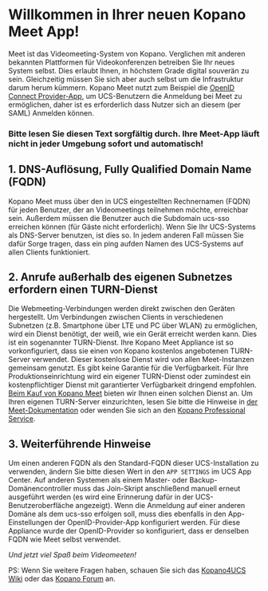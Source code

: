 # Willkommen in Ihrer neuen Kopano Meet App!

Meet ist das Videomeeting-System von Kopano. Verglichen mit anderen bekannten Plattformen für Videokonferenzen betreiben Sie Ihr neues System selbst. Dies erlaubt Ihnen, in höchstem Grade digital souverän zu sein. Gleichzeitig müssen Sie sich aber auch selbst um die Infrastruktur darum herum kümmern. Kopano Meet nutzt zum Beispiel die [OpenID Connect Provider-App](#module=appcenter:appcenter:0:id:openid-connect-provider), um UCS-Benutzern die Anmeldung bei Meet zu ermöglichen, daher ist es erforderlich dass Nutzer sich an diesem (per SAML) Anmelden können.

### Bitte lesen Sie diesen Text sorgfältig durch. Ihre Meet-App läuft nicht in jeder Umgebung sofort und automatisch!

## 1. DNS-Auflösung, Fully Qualified Domain Name (FQDN)

Kopano Meet muss über den in UCS eingestellten Rechnernamen (FQDN) für jeden Benutzer, der an Videomeetings teilnehmen möchte, erreichbar sein. Außerdem müssen die Benutzer auch die Subdomain ucs-sso erreichen können (für Gäste nicht erforderlich). Wenn Sie Ihr UCS-Systems als DNS-Server benutzen, ist dies so. In jedem anderen Fall müssen Sie dafür Sorge tragen, dass ein ping aufden Namen des UCS-Systems auf allen Clients funktioniert.

## 2. Anrufe außerhalb des eigenen Subnetzes erfordern einen TURN-Dienst

Die Webmeeting-Verbindungen werden direkt zwischen den Geräten hergestellt. Um Verbindungen zwischen Clients in verschiedenen Subnetzen (z.B. Smartphone über LTE und PC über WLAN) zu ermöglichen, wird ein Dienst benötigt, der weiß, wie ein Gerät erreicht werden kann. Dies ist ein sogenannter TURN-Dienst. Ihre Kopano Meet Appliance ist so vorkonfiguriert, dass sie einen von Kopano kostenlos angebotenen TURN-Server verwendet. Dieser kostenlose Dienst wird von allen Meet-Instanzen gemeinsam genutzt. Es gibt keine Garantie für die Verfügbarkeit. Für Ihre Produktionseinrichtung wird ein eigener TURN-Dienst oder zumindest ein kostenpflichtiger Dienst mit garantierter Verfügbarkeit dringend empfohlen. [Beim Kauf von Kopano Meet](https://meet-app.io/trial-starter-package) bieten wir Ihnen einen solchen Dienst an. Um Ihren eigenen TURN-Server einzurichten, lesen Sie bitte die Hinweise in [der Meet-Dokumentation]((https://documentation.kopano.io/kopano_meet_manual/)) oder wenden Sie sich an den [Kopano Professional Service](https://kopano.com/support-info/).

## 3. Weiterführende Hinweise

Um einen anderen FQDN als den Standard-FQDN dieser UCS-Installation zu verwenden, ändern Sie bitte diesen Wert in den `APP SETTINGS` im UCS App Center. Auf anderen Systemen als einem Master- oder Backup-Domänencontroller muss das Join-Skript anschließend manuell erneut ausgeführt werden (es wird eine Erinnerung dafür in der UCS-Benutzeroberfläche angezeigt). Wenn die Anmeldung auf einer anderen Domäne als dem ucs-sso erfolgen soll, muss dies ebenfalls in den App-Einstellungen der OpenID-Provider-App konfiguriert werden. Für diese Appliance wurde der OpenID-Provider so konfiguriert, dass er denselben FQDN wie Meet selbst verwendet.

*Und jetzt viel Spaß beim Videomeeten!*

PS: Wenn Sie weitere Fragen haben, schauen Sie sich das [Kopano4UCS Wiki](https://kb.kopano.io/display/K4U/Documentation+-+Getting+Started) oder das [Kopano Forum](https://forum.kopano.io/) an.
